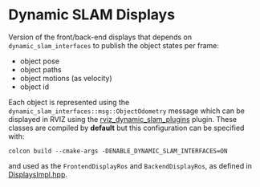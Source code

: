 # Dynamic SLAM Displays

Version of the front/back-end displays that depends on `dynamic_slam_interfaces` to publish the object states per frame:

- object pose
- object paths
- object motions (as velocity)
- object id

Each object is represented using the `dynamic_slam_interfaces::msg::ObjectOdometry` message which can be displayed in RVIZ using the [rviz_dynamic_slam_plugins](https://github.com/ACFR-RPG/rviz_dynamic_slam_plugins) plugin.
These classes are compiled by __default__ but this configuration can be specified with:
```
colcon build --cmake-args -DENABLE_DYNAMIC_SLAM_INTERFACES=ON
```
and used as the `FrontendDisplayRos` and `BackendDisplayRos`, as defined in [DisplaysImpl.hpp](../DisplaysImpl.hpp).
